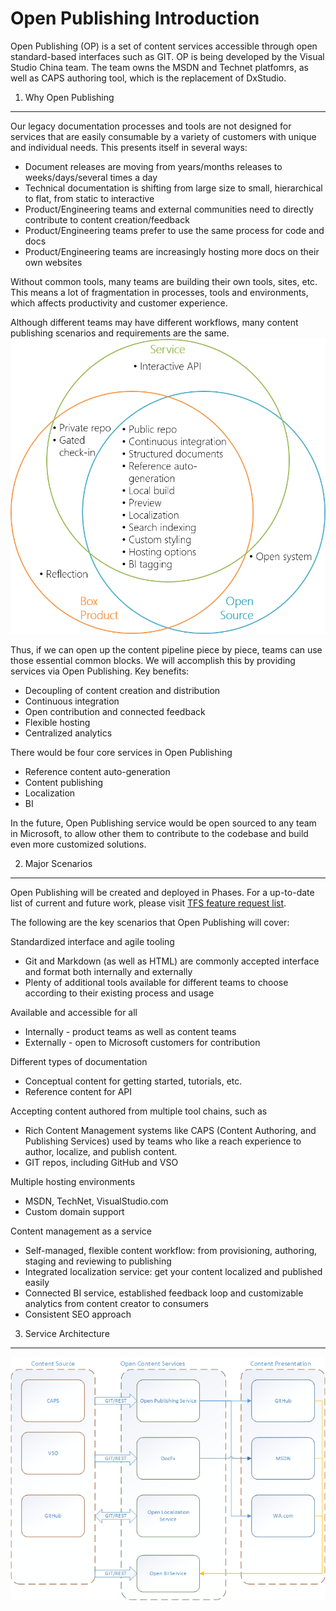 Open Publishing Introduction
=================================
Open Publishing (OP) is a set of content services accessible through open standard-based interfaces such as GIT. OP is being developed by the Visual Studio China team. The team owns the MSDN and Technet platfomrs, as well as CAPS authoring tool, which is the replacement of DxStudio.

1. Why Open Publishing
-------------

Our legacy documentation processes and tools are not designed for services that are easily consumable by a variety of customers with unique and individual needs. This presents itself in several ways:
- Document releases are moving from years/months releases to weeks/days/several times a day
- Technical documentation is shifting from large size to small, hierarchical to flat, from static to interactive
- Product/Engineering teams and external communities need to directly contribute to content creation/feedback
- Product/Engineering teams prefer to use the same process for code and docs
- Product/Engineering teams are increasingly hosting more docs on their own websites

Without common tools, many teams are building their own tools, sites, etc. This means a lot of fragmentation in processes, tools and environments, which affects productivity and customer experience. 

Although different teams may have different workflows, many content publishing scenarios and requirements are the same. 
![Commonality](images/Commonalities.png)

Thus, if we can open up the content pipeline piece by piece, teams can use those essential common blocks. We will accomplish this by providing services via Open Publishing. Key benefits:
- Decoupling of content creation and distribution
- Continuous integration
- Open contribution and connected feedback
- Flexible hosting
- Centralized analytics

There would be four core services in Open Publishing
- Reference content auto-generation
- Content publishing
- Localization
- BI

In the future, Open Publishing service would be open sourced to any team in Microsoft, to allow other them to contribute to the codebase and build even more customized solutions.

2. Major Scenarios
------------------
Open Publishing will be created and deployed in Phases. For a up-to-date list of current and future work, please visit [TFS feature request list](https://mseng.visualstudio.com/DefaultCollection/VSChina/_workitems#path=Shared+Queries%2FVSOpenPublishing%2FOpen+Publishing+-+Feature+list&_a=query).

The following are the key scenarios that Open Publishing will cover:

Standardized interface and agile tooling
- Git and Markdown (as well as HTML) are commonly accepted interface and format both internally and externally
- Plenty of additional tools available for different teams to choose according to their existing process and usage

Available and accessible for all
- Internally - product teams as well as content teams
- Externally - open to Microsoft customers for contribution

Different types of documentation
- Conceptual content for getting started, tutorials, etc.
- Reference content for API

Accepting content authored from multiple tool chains, such as
- Rich Content Management systems like CAPS (Content Authoring, and Publishing Services) used by teams who like a reach experience to author, localize, and publish content. 
- GIT repos, including GitHub and VSO

Multiple hosting environments
- MSDN, TechNet, VisualStudio.com
- Custom domain support

Content management as a service
- Self-managed, flexible content workflow: from provisioning, authoring, staging and reviewing to publishing
- Integrated localization service: get your content localized and published easily
- Connected BI service, established feedback loop and customizable analytics from content creator to consumers
- Consistent SEO approach

3. Service Architecture
-----------------------
![Service Architecture](images/OpenPublishingServiceArchitecture.png)
